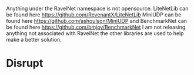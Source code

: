 Anything under the RavelNet namespace is not opensource. LiteNetLib can be found here https://github.com/RevenantX/LiteNetLib MiniUDP can be found here https://github.com/ashoulson/MiniUDP and BenchmarkNet can be found here https://github.com/bmjoy/BenchmarkNet I am not releasing anything not associated with RavelNet the other libraries are used to help make a better solution.
# Disrupt
